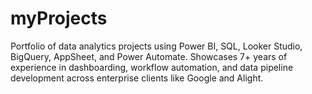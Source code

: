 # myProjects
Portfolio of data analytics projects using Power BI, SQL, Looker Studio, BigQuery, AppSheet, and Power Automate. Showcases 7+ years of experience in dashboarding, workflow automation, and data pipeline development across enterprise clients like Google and Alight.

